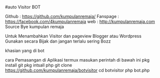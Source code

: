 #auto Visitor BOT


Github : https://github.com/kumpulanremaja/
Fanspage :  https://facebook.com/4kumpulanremaja
web : http://kumpulanremaja.com
Source Bye kumpulan remaja


Untuk Menambahkan Visitor dan pageview Blogger atau Wordpress
Gunakan secara Bijak dan jangan terlalu sering Bozz

khasian yang di bot 

cara Pemasangan di Aplikasi termux
masukan perintah di bawah ini
pkg install git
pkg intsall php
git clone https://github.com/kumpulanremaja/botvisitor
cd botvisitor
php bot.php 

